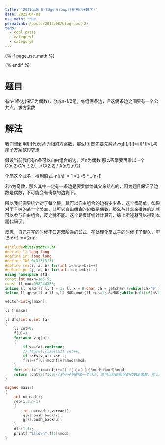 ```yaml
---
title: '2021上海 G-Edge Groups(树形dp+数学)'
date: 2022-04-01
use_math: true
permalink: /posts/2013/08/blog-post-2/
tags:
  - cool posts
  - category1
  - category2
---
```

{% if page.use_math %}  
<script type="text/javascript" id="MathJax-script" async  
  src="https://cdn.jsdelivr.net/npm/mathjax@3/es5/tex-mml-chtml.js">  
</script>  
<script>  
  MathJax = {  
    tex: {  
      inlineMath: [['$', '$'], ['\\(', '\\)']],  
      displayMath: [['$$', '$$'], ['\\[', '\\]']],  
      processEscapes: true  
    }  
  };  
</script>  
{% endif %}

# 题目  
有n-1条边(保证为偶数)，分成n-1/2组，每组俩条边，且这俩条边之间要有一个公共点，求方案数

# 解法
我们想到用f[i]代表以i为根的方案数，那么f[i]首先要先乘以v:g[i],f[i]=f[i]*f[v],考虑子方案数的求法

假设当前我们有n条可以自由组合的边，若n为偶数
那么答案要再乘以一个C(n,2)*C(n-2,2)*....*C(2,2) / A(n/2,n/2)

化简这个式子，得到原式=n!/n!! = 1 *3 *5 *...(n-1)

若n为奇数，那么其中一定有一条边是要贡献给其父亲结点的，因为题目保证了边数是偶数，不可能会有奇数的边剩下。

所以我们需要统计对于每个根，其可以自由组合的边有多少条，这个很简单，如果对于子树的某一个节点，其可以自由组合的边数是偶数，那么与其父亲相连的边就可以参与自由组合，反之就不能。这个是很好统计计算的，综上所述就可以得到本题代码了。

反思，自己在写的时候不知道双阶乘的公式，在处理化简式子的时候卡了很久，牢记n!*2^n=(2n)!!

```cpp 
#include<bits/stdc++.h>
#define ll long long
#define int long long
#define INF 0x3f3f3f3f
#define rep(j, a, b) for(int i=a;i<=b;i++)
#define per(j, a, b) for(int i=a;i>=b;i--)
using namespace std;
const int maxn=1e5+5;
const ll mod=998244353;
inline ll read(){ ll f = 1; ll x = 0;char ch = getchar();while(ch>'9'||ch<'0') {if(ch=='-') f=-1; ch = getchar();}while(ch>='0'&&ch<='9') x = (x<<3) + (x<<1) + ch - '0',  ch = getchar();return x*f; }
inline ll qpow(ll a,ll b,ll MOD=mod){ll res=1;a%=MOD;while(b>0){if(b&1)res=res*a%MOD;a=a*a%MOD;b>>=1;}return res;}

vector<int>g[maxn];

ll f[maxn];

ll dfs(int u,int fa)
{
    ll cnt=0;
    f[u]=1;
    for(auto v:g[u])
    {
        if(v==fa) continue;
        //if(g[v].size()&1) cnt++;
        if(!dfs(v,u)) cnt++;
        f[u]=(f[u]%mod*f[v]%mod)%mod;
    }
    for(int i=1;i<=cnt;i+=2) f[u]=(f[u]%mod*i%mod)%mod;
    return (cnt%2)?1:0;//对于子树的某一个节点，其可以自由组合的边数是偶数，那么与其父亲相连的边就可以参与自由组合，反之就不能
}

signed main()
{
    int n=read();
    rep(i,1,n-1)
    {
        int u=read(),v=read();
        g[u].push_back(v);
        g[v].push_back(u);
    }
    dfs(1,0);
    printf("%lld\n",f[1]%mod);
}

```
